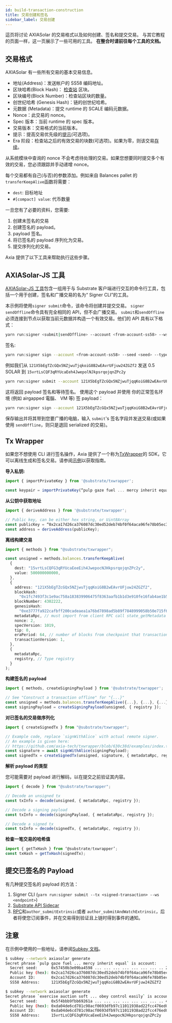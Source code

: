 ```yaml
---
id: build-transaction-construction
title: 交易创建和签名
sidebar_label: 交易创建
---
```


這页将讨论 AXIASolar 的交易格式以及如何创建、签名和提交交易。 与其它教程的页面一样，这一页展示了一些可用的工具。 **在整合时请前往每个工具的文档。**

## 交易格式

AXIASolar 有一些所有交易的基本交易信息。

- 地址(Address)：发送帐户的 SS58 编码地址。
- 区块哈希(Block Hash)： [检查站](build-protocol-info#transaction-mortality) 区块。
- 区块编号(Block Number)：检查站区块的数量。
- 创世纪哈希 (Genesis Hash)：链的创世纪哈希。
- 元数据 (Metadata)：提交 runtime 的 SCALE 编码元数据。
- Nonce：此交易的 nonce。
- Spec 版本：当前 runtime 的 spec 版本。
- 交易版本：交易格式的当前版本。
- 提示：提高交易优先级的[提示](build-protocol-info#fees)(可选项)。
- Era 阶段：检查站之后的有效交易的块数(可选项)。如果为零，则该交易[存续](build-protocol-info#transaction-mortality)。

从系统模块中查询的 nonce 不会考虑待处理的交易。如果您想要同时提交多个有效的交易，您必须跟踪并手动递增 nonce。

每个交易都有自己(与否)的参数添加。例如来自 Balances pallet 的 `transferKeepAlive`函数将需要：

- `dest`: 目标地址
- `#[compact] value`: 代币数量

一旦您有了必要的资料，您需要:

1. 创建未签名的交易
1. 创建签名的 payload。
1. payload 签名。
1. 将已签名的 payload 序列化为交易。
1. 提交序列化的交易。

Axia 提供了以下工具来帮助执行这些步骤。

## AXIASolar-JS 工具

[AXIASolar-JS 工具](https://github.com/axiasolar-js/tools)包含一组用于与 Substrate 客户端进行交互的命令行工具，包括一个用于创建，签名和广播交易的名为“ Signer CLI”的工具。

本示例将使用`signer submit`命令，该命令将创建并提交交易。 `signer sendOffline`命令具有完全相同的 API，但不会广播交易。 `submit`和`sendOffline`必须连接到节点以获取当前元数据并构造一个有效交易。他们的 API 具有以下格式：

```bash
yarn run:signer <submit|sendOffline> --account <from-account-ss58> --ws <endpoint> <module.method> [param1] [...] [paramX]
```

签名:

```bash
yarn run:signer sign --account <from-account-ss58> --seed <seed> --type <sr25519|ed25519> <payload>
```

例如我们从 `121X5bEgTZcGQx5NZjwuTjqkoiG8B2wEAvrUFjuw24ZGZf2` 发送 0.5 SOLAR 到 `15vrtLsCQF3qRYUcaEeh4JwepolNJkpsrqojqnZPc2y`

```bash
yarn run:signer submit --account 121X5bEgTZcGQx5NZjwuTjqqKoiG8B2wEAvrUFjuw24ZGZf2 --ws ws://127.0.0.1:9944 balances.transferKeepAlive 15vrtLsCQFG3qRYUcaEeeEih4JwepocNJHkpsrqojqnZPc2y 500000000000
```

这将返回 payload 签名和等待签名。 使用这个 payload 并使用 你的正常签名环境 (例如 airgapped 電腦、 VM 等) 签 payload：

```bash
yarn run:signer sign --account 121X5bEgTZcGQx5NZjwuTjqqKoiG8B2wEAvrUFjuw24ZGZf2 --seed "pulp gaze fuel ... mercy inherit equal" --type sr25519 0x040300ff4a83f1...a8239139ff3ff7c3f6
```

保存输出并将其带到您要广播的电脑，输入 `submit`'s 签名字段并发送交易(或如果使用 `sendOffline`，则只是退回 serialized 的交易)。

## Tx Wrapper

如果您不想使用 CLI 进行签名操作，Axia 提供了一个称为[TxWrapper](https://github.com/axia-tech/txwrapper)的 SDK，它可以离线生成和签名交易。请参阅[示例](https://github.com/axia-tech/txwrapper/tree/master/examples)以获取指南。

**导入私钥:**

```ts
import { importPrivateKey } from '@substrate/txwrapper';

const keypair = importPrivateKey(“pulp gaze fuel ... mercy inherit equal”);
```

**从公钥中获取地址**

```ts
import { deriveAddress } from '@substrate/txwrapper';

// Public key, can be either hex string, or Uint8Array
const publicKey = “0x2ca17d26ca376087dc30ed52deb74bf0f64aca96fe78b05ec3e720a72adb1235”;
const address = deriveAddress(publicKey);
```

**离线构建交易**

```ts
import { methods } from "@substrate/txwrapper";

const unsigned = methods.balances.transferKeepAlive(
  {
    dest: "15vrtLsCQFG3qRYUcaEeeEih4JwepocNJHkpsrqojqnZPc2y",
    value: 500000000000,
  },
  {
    address: "121X5bEgTZcGQx5NZjwuTjqqKoiG8B2wEAvrUFjuw24ZGZf2",
    blockHash:
      "0x1fc7493f3c1e9ac758a183839906475f8363aafb1b1d3e910fe16fab4ae1b582",
    blockNumber: 4302222,
    genesisHash:
      "0xe3777fa922cafbff200cadeaea1a76bd7898ad5b89f7848999058b50e715f636",
    metadataRpc, // must import from client RPC call state_getMetadata
    nonce: 2,
    specVersion: 1019,
    tip: 0,
    eraPeriod: 64, // number of blocks from checkpoint that transaction is valid
    transactionVersion: 1,
  },
  {
    metadataRpc,
    registry, // Type registry
  }
);
```

**构建签名的 payload**

```ts
import { methods, createSigningPayload } from '@substrate/txwrapper';

// See "Construct a transaction offline" for "{...}"
const unsigned = methods.balances.transferKeepAlive({...}, {...}, {...});
const signingPayload = createSigningPayload(unsigned, { registry });
```

**对已签名的交易做序列化**

```ts
import { createSignedTx } from "@substrate/txwrapper";

// Example code, replace `signWithAlice` with actual remote signer.
// An example is given here:
// https://github.com/axia-tech/txwrapper/blob/630c38d/examples/index.ts#L50-L68
const signature = await signWithAlice(signingPayload);
const signedTx = createSignedTx(unsigned, signature, { metadataRpc, registry });
```

**解析 payload 的类型**

您可能需要对 payload 进行解码，以在提交之前验证其内容。

```ts
import { decode } from "@substrate/txwrapper";

// Decode an unsigned tx
const txInfo = decode(unsigned, { metadataRpc, registry });

// Decode a signing payload
const txInfo = decode(signingPayload, { metadataRpc, registry });

// Decode a signed tx
const txInfo = decode(signedTx, { metadataRpc, registry });
```

**检查一笔交易的哈希值**

```ts
import { getTxHash } from ‘@substrate/txwrapper’;
const txHash = getTxHash(signedTx);
```

## 提交已签名的 Payload

有几种提交签名的 payload 的方法：

1. Signer CLI (`yarn run:signer submit --tx <signed-transaction> --ws <endpoint>`)
1. [Substrate API Sidecar](build-node-interaction#substrate-api-sidecar)
1. [RPC](build-node-interaction#axiasolar-rpc)和`author_submitExtrinsic`或者 `author_submitAndWatchExtrinsic`，后者将使您订阅事件，并在交易得到验证且上链时得到事件的通知。

## 注意

在示例中使用的一些地址，请参阅[Subkey 文档](https://substrate.dev/docs/en/knowledgebase/integrate/subkey)。

```bash
$ subkey --network axiasolar generate
Secret phrase `pulp gaze fuel ... mercy inherit equal` is account:
  Secret seed:      0x57450b3e09ba4598 ... ... ... ... ... ... ... .. 219756eeba80bb16
  Public key (hex): 0x2ca17d26ca376087dc30ed52deb74bf0f64aca96fe78b05ec3e720a72adb1235
  Account ID:       0x2ca17d26ca376087dc30ed52deb74bf0f64aca96fe78b05ec3e720a72adb1235
  SS58 Address:     121X5bEgTZcGQx5NZjwuTjqqKoiG8B2wEAvrUFjuw24ZGZf2

$ subkey --network axiasolar generate
Secret phrase `exercise auction soft ... obey control easily` is account:
  Secret seed:      0x5f4bbb9fbb69261a ... ... ... ... ... ... ... .. 4691ed7d1130fbbd
  Public key (hex): 0xda04de6cd781c98acf0693dfb97c11011938ad22fcc476ed0089ac5aec3fe243
  Account ID:       0xda04de6cd781c98acf0693dfb97c11011938ad22fcc476ed0089ac5aec3fe243
  SS58 Address:     15vrtLsCQFG3qRYUcaEeeEih4JwepocNJHkpsrqojqnZPc2y
```
